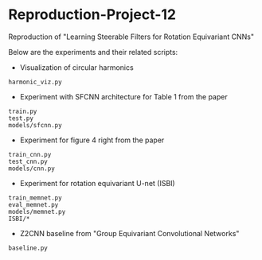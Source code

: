 # Reproduction-Project-12

Reproduction of "Learning Steerable Filters for Rotation Equivariant CNNs"

Below are the experiments and their related scripts:
* Visualization of circular harmonics
```
harmonic_viz.py
```
* Experiment with SFCNN architecture for Table 1 from the paper
```
train.py
test.py
models/sfcnn.py
```
* Experiment for figure 4 right from the paper
``` 
train_cnn.py 
test_cnn.py 
models/cnn.py
```

* Experiment for rotation equivariant U-net (ISBI)
```
train_memnet.py
eval_memnet.py
models/memnet.py
ISBI/*
```

* Z2CNN baseline from "Group Equivariant Convolutional Networks"
```
baseline.py
```